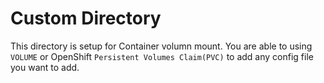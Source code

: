 # Custom Directory

This directory is setup for Container volumn mount.
You are able to using `VOLUME` or OpenShift `Persistent Volumes Claim(PVC)` to add any config file you want to add. 
